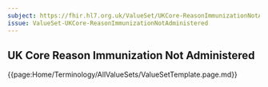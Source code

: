 ```yaml
---
subject: https://fhir.hl7.org.uk/ValueSet/UKCore-ReasonImmunizationNotAdministered
issue: ValueSet-UKCore-ReasonImmunizationNotAdministered
---
```

## UK Core Reason Immunization Not Administered

{{page:Home/Terminology/AllValueSets/ValueSetTemplate.page.md}}